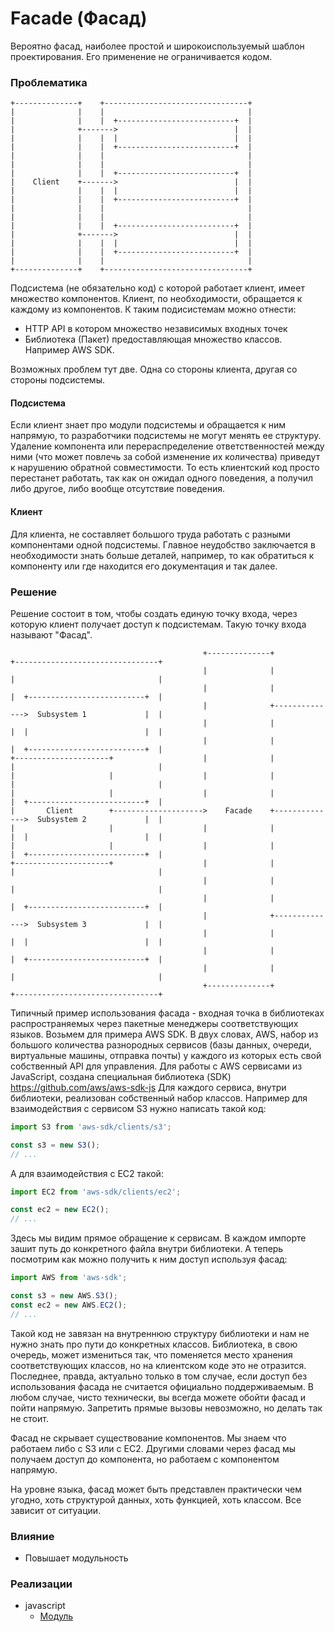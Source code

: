 # Facade (Фасад)

Вероятно фасад, наиболее простой и широкоиспользуемый шаблон проектирования. Его применение не ограничивается кодом.

### Проблематика

    +--------------+    +--------------------------------+
    |              |    |                                |
    |              |    |  +--------------------------+  |
    |              +------->                          |  |
    |              |    |  |                          |  |
    |              |    |  +--------------------------+  |
    |              |    |                                |
    |              |    |                                |
    |              |    |  +--------------------------+  |
    |    Client    +------->                          |  |
    |              |    |  |                          |  |
    |              |    |  +--------------------------+  |
    |              |    |                                |
    |              |    |                                |
    |              |    |  +--------------------------+  |
    |              +------->                          |  |
    |              |    |  |                          |  |
    |              |    |  +--------------------------+  |
    |              |    |                                |
    +--------------+    +--------------------------------+

Подсистема (не обязательно код) с которой работает клиент, имеет множество компонентов. Клиент, по необходимости, обращается к каждому из компонентов. К таким подисистемам можно отнести:

* HTTP API в котором множество независимых входных точек
* Библиотека (Пакет) предоставляющая множество классов. Например AWS SDK.

Возможных проблем тут две. Одна со стороны клиента, другая со стороны подсистемы.

#### Подсистема

Если клиент знает про модули подсистемы и обращается к ним напрямую, то разработчики подсистемы не могут менять ее структуру. Удаление компонента или перераспределение ответственностей между ними (что может повлечь за собой изменение их количества) приведут к нарушению обратной совместимости. То есть клиентский код просто перестанет работать, так как он ожидал одного поведения, а получил либо другое, либо вообще отсутствие поведения.

#### Клиент

Для клиента, не составляет большого труда работать с разными компонентами одной подсистемы. Главное неудобство заключается в необходимости знать больше деталей, например, то как обратиться к компоненту или где находится его документация и так далее.

### Решение

Решение состоит в том, чтобы создать единую точку входа, через которую клиент получает доступ к подсистемам. Такую точку входа называют "Фасад".

                                               +--------------+           +--------------------------------+
                                               |              |           |                                |
                                               |              |           |  +--------------------------+  |
                                               |              +-------------->  Subsystem 1             |  |
                                               |              |           |  |                          |  |
                                               |              |           |  +--------------------------+  |
    +---------------------+                    |              |           |                                |
    |                     |                    |              |           |                                |
    |                     |                    |              |           |  +--------------------------+  |
    |       Client        +-------------------->    Facade    +-------------->  Subsystem 2             |  |
    |                     |                    |              |           |  |                          |  |
    |                     |                    |              |           |  +--------------------------+  |
    +---------------------+                    |              |           |                                |
                                               |              |           |                                |
                                               |              |           |  +--------------------------+  |
                                               |              +-------------->  Subsystem 3             |  |
                                               |              |           |  |                          |  |
                                               |              |           |  +--------------------------+  |
                                               |              |           |                                |
                                               +--------------+           +--------------------------------+

Типичный пример использования фасада - входная точка в библиотеках распространяемых через пакетные менеджеры соответствующих языков. Возьмем для примера AWS SDK. В двух словах, AWS, набор из большого количества разнородных сервисов (базы данных, очереди, виртуальные машины, отправка почты) у каждого из которых есть свой собственный API для управления. Для работы с AWS сервисами из JavaScript, создана специальная библиотека (SDK) https://github.com/aws/aws-sdk-js Для каждого сервиса, внутри библиотеки, реализован собственный набор классов. Например для взаимодействия с сервисом S3 нужно написать такой код:

```javascript
import S3 from 'aws-sdk/clients/s3';

const s3 = new S3();
// ...
```

А для взаимодействия с EC2 такой:

```javascript
import EC2 from 'aws-sdk/clients/ec2';

const ec2 = new EC2();
// ...
```

Здесь мы видим прямое обращение к сервисам. В каждом импорте зашит путь до конкретного файла внутри библиотеки. А теперь посмотрим как можно получить к ним доступ используя фасад:


```javascript
import AWS from 'aws-sdk';

const s3 = new AWS.S3();
const ec2 = new AWS.EC2();
// ...
```

Такой код не завязан на внутреннюю структуру библиотеки и нам не нужно знать про пути до конкретных классов. Библиотека, в свою очередь, может измениться так, что поменяется место хранения соответствующих классов, но на клиентском коде это не отразится. Последнее, правда, актуально только в том случае, если доступ без использования фасада не считается официально поддерживаемым. В любом случае, чисто технически, вы всегда можете обойти фасад и пойти напрямую. Запретить прямые вызовы невозможно, но делать так не стоит.

Фасад не скрывает существование компонентов. Мы знаем что работаем либо с S3 или с EC2. Другими словами через фасад мы получаем доступ до компонента, но работаем с компонентом напрямую.

На уровне языка, фасад может быть представлен практически чем угодно, хоть структурой данных, хоть функцией, хоть классом. Все зависит от ситуации.

### Влияние

+ Повышает модульность

### Реализации

* javascript
    * [Модуль](javascript/module)
